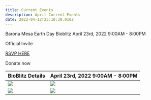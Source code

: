 ```yaml
---
title: Current Events
description: April Current Events
date: 2022-04-12T23:10:39.010Z
---
```

Barona Mesa Earth Day Bioblitz April 23rd, 2022 9:00AM - 8:00PM 

Official Invite

[RSVP HERE](https://docs.google.com/forms/d/1QMsjzO1oUrKpRfAYiJqCSKSssP2AEkn9jO52CXeAZRc/edit?usp=sharing)

Donate now



| BioBlitz Details                              | April 23rd, 2022 9:00AM - 8:00PM                        |
| --------------------------------------------- | ------------------------------------------------------- |
| ![](/assets/images/posts/bmbb-invite-1-1.png) | ![](/assets/images/posts/bioblitz-rsvp-form-qrcode.png) |
| ![](/assets/images/posts/logo.png)| ![](/assets/images/posts/bmbb-invite-1-2.png) |